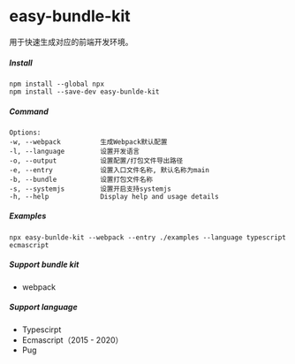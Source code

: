 # easy-bundle-kit

用于快速生成对应的前端开发环境。

##### Install
    
    npm install --global npx
    npm install --save-dev easy-bunlde-kit

##### Command

    Options:
    -w, --webpack          生成Webpack默认配置
    -l, --language         设置开发语言
    -o, --output           设置配置/打包文件导出路径
    -e, --entry            设置入口文件名称, 默认名称为main
    -b, --bundle           设置打包文件名称
    -s, --systemjs         设置开启支持systemjs
    -h, --help             Display help and usage details

##### Examples

    npx easy-bunlde-kit --webpack --entry ./examples --language typescript ecmascript
##### Support bundle kit

- webpack


##### Support language

- Typescirpt
- Ecmascript（2015 - 2020）
- Pug